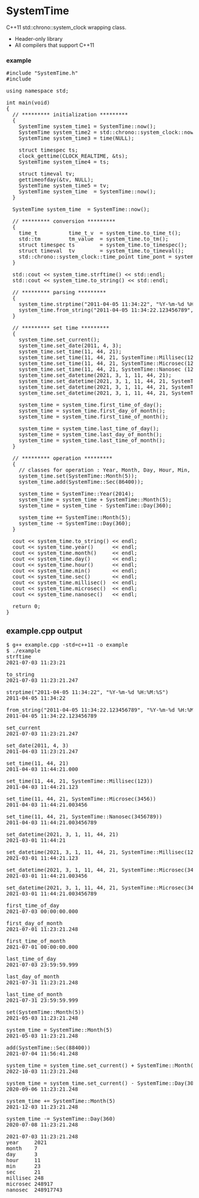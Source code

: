 # SystemTime
C++11 std::chrono::system_clock wrapping class.
* Header-only library
* All compilers that support C++11

### example
<pre>
#include "SystemTime.h"
#include <iostream>

using namespace std;

int main(void)
{
  // ********* initialization *********
  {
    SystemTime system_time1 = SystemTime::now();
    SystemTime system_time2 = std::chrono::system_clock::now();
    SystemTime system_time3 = time(NULL);

    struct timespec ts;
    clock_gettime(CLOCK_REALTIME, &ts);
    SystemTime system_time4 = ts;

    struct timeval tv;
    gettimeofday(&tv, NULL);
    SystemTime system_time5 = tv;
    SystemTime system_time  = SystemTime::now();
  }

  SystemTime system_time  = SystemTime::now();

  // ********* conversion *********
  {
    time_t          time_t_v  = system_time.to_time_t();
    std::tm         tm_value  = system_time.to_tm();
    struct timespec ts        = system_time.to_timespec();
    struct timeval  tv        = system_time.to_timeval();
    std::chrono::system_clock::time_point time_pont = system_time.time_point();
  }

  std::cout << system_time.strftime() << std::endl;
  std::cout << system_time.to_string() << std::endl;

  // ********* parsing *********
  {
    system_time.strptime("2011-04-05 11:34:22", "%Y-%m-%d %H:%M:%S");
    system_time.from_string("2011-04-05 11:34:22.123456789", "%Y-%m-%d %H:%M:%S.%N");
  }

  // ********* set time *********
  {
    system_time.set_current();
    system_time.set_date(2011, 4, 3);
    system_time.set_time(11, 44, 21);
    system_time.set_time(11, 44, 21, SystemTime::Millisec(123));
    system_time.set_time(11, 44, 21, SystemTime::Microsec(123456));
    system_time.set_time(11, 44, 21, SystemTime::Nanosec (123456789));
    system_time.set_datetime(2021, 3, 1, 11, 44, 21);
    system_time.set_datetime(2021, 3, 1, 11, 44, 21, SystemTime::Millisec(123));
    system_time.set_datetime(2021, 3, 1, 11, 44, 21, SystemTime::Microsec(123456));
    system_time.set_datetime(2021, 3, 1, 11, 44, 21, SystemTime::Nanosec (123456789));

    system_time = system_time.first_time_of_day();
    system_time = system_time.first_day_of_month();
    system_time = system_time.first_time_of_month();

    system_time = system_time.last_time_of_day();
    system_time = system_time.last_day_of_month();
    system_time = system_time.last_time_of_month();
  }

  // ********* operation *********
  {
    // classes for operation : Year, Month, Day, Hour, Min, Sec, Millisec, Microsec, Nanosec
    system_time.set(SystemTime::Month(5));
    system_time.add(SystemTime::Sec(86400));

    system_time = SystemTime::Year(2014);
    system_time = system_time + SystemTime::Month(5);
    system_time = system_time - SystemTime::Day(360);

    system_time += SystemTime::Month(5);
    system_time -= SystemTime::Day(360);
  }

  cout << system_time.to_string() << endl;
  cout << system_time.year()      << endl;
  cout << system_time.month()     << endl;
  cout << system_time.day()       << endl;
  cout << system_time.hour()      << endl;
  cout << system_time.min()       << endl;
  cout << system_time.sec()       << endl;
  cout << system_time.millisec()  << endl;
  cout << system_time.microsec()  << endl;
  cout << system_time.nanosec()   << endl;

  return 0;
}
</pre>

## example.cpp output
<pre>
$ g++ example.cpp -std=c++11 -o example
$ ./example
strftime 
2021-07-03 11:23:21

to_string 
2021-07-03 11:23:21.247

strptime("2011-04-05 11:34:22", "%Y-%m-%d %H:%M:%S") 
2011-04-05 11:34:22

from_string("2011-04-05 11:34:22.123456789", "%Y-%m-%d %H:%M:%S.%N") 
2011-04-05 11:34:22.123456789

set_current 
2021-07-03 11:23:21.247

set_date(2011, 4, 3) 
2011-04-03 11:23:21.247

set_time(11, 44, 21) 
2011-04-03 11:44:21.000

set_time(11, 44, 21, SystemTime::Millisec(123)) 
2011-04-03 11:44:21.123

set_time(11, 44, 21, SystemTime::Microsec(3456)) 
2011-04-03 11:44:21.003456

set_time(11, 44, 21, SystemTime::Nanosec(3456789)) 
2011-04-03 11:44:21.003456789

set_datetime(2021, 3, 1, 11, 44, 21) 
2021-03-01 11:44:21

set_datetime(2021, 3, 1, 11, 44, 21, SystemTime::Millisec(123)) 
2021-03-01 11:44:21.123

set_datetime(2021, 3, 1, 11, 44, 21, SystemTime::Microsec(3456)) 
2021-03-01 11:44:21.003456

set_datetime(2021, 3, 1, 11, 44, 21, SystemTime::Microsec(3456789)) 
2021-03-01 11:44:21.003456789

first_time_of_day 
2021-07-03 00:00:00.000

first_day_of_month 
2021-07-01 11:23:21.248

first_time_of_month 
2021-07-01 00:00:00.000

last_time_of_day 
2021-07-03 23:59:59.999

last_day_of_month 
2021-07-31 11:23:21.248

last_time_of_month 
2021-07-31 23:59:59.999

set(SystemTime::Month(5)) 
2021-05-03 11:23:21.248

system_time = SystemTime::Month(5) 
2021-05-03 11:23:21.248

add(SystemTime::Sec(88400)) 
2021-07-04 11:56:41.248

system_time = system_time.set_current() + SystemTime::Month(15) 
2022-10-03 11:23:21.248

system_time = system_time.set_current() - SystemTime::Day(300) 
2020-09-06 11:23:21.248

system_time += SystemTime::Month(5) 
2021-12-03 11:23:21.248

system_time -= SystemTime::Day(360) 
2020-07-08 11:23:21.248

2021-07-03 11:23:21.248
year     2021
month    7
day      3
hour     11
min      23
sec      21
millisec 248
microsec 248917
nanosec  248917743
</pre>
